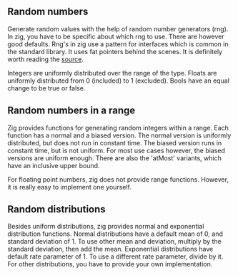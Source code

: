 ## Random numbers

Generate random values with the help of random number generators (rng). In zig, you have to be
specific about which rng to use. There are however good defaults. Rng's in zig use a pattern
for interfaces which is common in the standard library. It uses fat pointers behind the scenes. It
is definitely worth reading the
[source](https://github.com/ziglang/zig/blob/master/lib/std/rand.zig).

Integers are uniformly distributed over the range of the type. Floats are uniformly distributed from
0 (included) to 1 (excluded). Bools have an equal change to be true or false.

<!-- MARKDOWN-AUTO-DOCS:START (CODE:src=./random_basics.zig) -->
<!-- MARKDOWN-AUTO-DOCS:END -->

## Random numbers in a range

Zig provides functions for generating random integers within a range. Each function has a normal
and a biased version. The normal version is uniformly distributed, but does not run in constant
time. The biased version runs in constant time, but is not uniform. For most use cases however,
the biased versions are uniform enough. There are also the 'atMost' variants, which have an
inclusive upper bound.

For floating point numbers, zig does not provide range functions. However, it is really easy to
implement one yourself.

<!-- MARKDOWN-AUTO-DOCS:START (CODE:src=./random_range.zig) -->
<!-- MARKDOWN-AUTO-DOCS:END -->

## Random distributions

Besides uniform distributions, zig provides normal and exponential distribution functions.
Normal distributions have a default mean of 0, and standard deviation of 1. To use other mean
and deviation, multiply by the standard deviation, then add the mean.
Exponential distributions have default rate parameter of 1. To use a different rate parameter,
divide by it. For other distributions, you have to provide your own implementation.

<!-- MARKDOWN-AUTO-DOCS:START (CODE:src=./random_distributions.zig) -->
<!-- MARKDOWN-AUTO-DOCS:END -->

